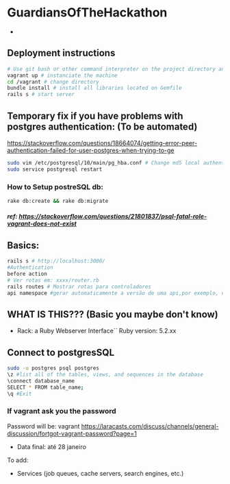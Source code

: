 # GuardiansOfTheHackathon 
* <Description of the project here>

## Deployment instructions
``` bash
# Use git bash or other command interpreter on the project directory and:
vagrant up # instanciate the machine
cd /vagrant # change directory
bundle install # install all libraries located on Gemfile
rails s # start server
```

## Temporary fix if you have problems with postgres authentication: (To be automated)
https://stackoverflow.com/questions/18664074/getting-error-peer-authentication-failed-for-user-postgres-when-trying-to-ge
``` bash
sudo vim /etc/postgresql/10/main/pg_hba.conf # Change md5 local authentication to trust
sudo service postgresql restart
```

### How to Setup postreSQL db:
``` bash
rake db:create && rake db:migrate
```
##### ref: https://stackoverflow.com/questions/21801837/psql-fatal-role-vagrant-does-not-exist


## Basics:
``` ruby
rails s # http://localhost:3000/
#Authentication
before action
# Ver rotas em: xxxx/router.rb
rails routes # Mostrar rotas para controladores
api namespace #gerar automaticamente a versão de uma api,por exemplo, no ficheiro de rotas
```

## WHAT IS THIS??? (Basic you maybe don't know)
* Rack: a Ruby Webserver Interface``
Ruby version: 5.2.xx

## Connect to postgresSQL
```bash
sudo -u postgres psql postgres
\z #list all of the tables, views, and sequences in the database
\connect database_name
SELECT * FROM table_name;
\q #Exit
```

### If vagrant ask you the password
Password will be: vagrant
https://laracasts.com/discuss/channels/general-discussion/fortgot-vagrant-password?page=1

* Data final: até 28 janeiro    


To add:
* Services (job queues, cache servers, search engines, etc.)


